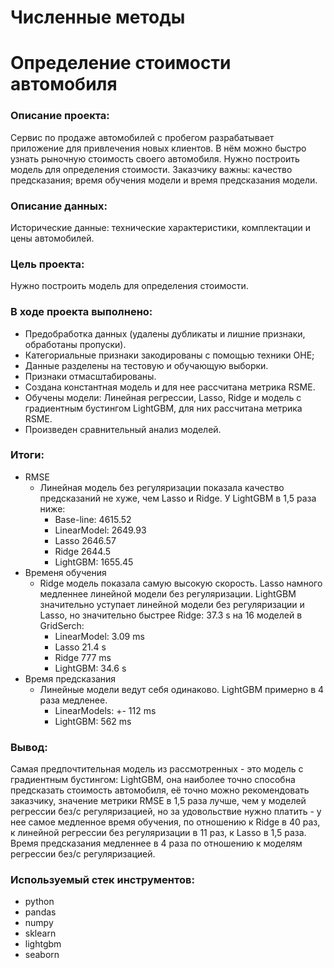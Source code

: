 # Численные методы
# Определение стоимости автомобиля 
### Описание проекта:
Сервис по продаже автомобилей с пробегом разрабатывает приложение для привлечения новых клиентов. В нём можно быстро узнать рыночную стоимость своего автомобиля. Нужно построить модель для определения стоимости. Заказчику важны: качество предсказания; время обучения модели и время предсказания модели.
### Описание данных:
Исторические данные: технические характеристики, комплектации и цены автомобилей.
### Цель проекта: 
Нужно построить модель для определения стоимости.
### В ходе проекта выполнено:
- Предобработка данных (удалены дубликаты и лишние признаки, обработаны пропуски).
- Категориальные признаки закодированы с помощью техники OHE;
- Данные разделены на тестовую и обучающую выборки.
- Признаки отмасштабированы.
- Создана константная модель и для нее рассчитана метрика RSME. 
- Обучены модели: Линейная регрессии, Lasso, Ridge и модель с градиентным бустингом LightGBM, для них рассчитана метрика RSME. 
- Произведен сравнительный анализ моделей.
### Итоги: 
- RMSE
    - Линейная модель без регуляризации показала качество предсказаний не хуже, чем Lasso и Ridge. У LightGBM в 1,5 раза ниже:
        - Base-line: 4615.52
        - LinearModel: 2649.93
        - Lasso 2646.57
        - Ridge 2644.5
        - LightGBM: 1655.45
- Временя обучения
    - Ridge модель показала самую высокую скорость. Lasso намного медленнее линейной модели без регуляризации. LightGBM значительно уступает линейной модели без регуляризации и Lasso, но значительно быстрее Ridge: 37.3 s на 16 моделей в GridSerch:
        - LinearModel: 3.09 ms
        - Lasso 21.4 s
        - Ridge 777 ms
        - LightGBM: 34.6 s
- Время предсказания
    - Линейные модели ведут себя одинаково. LightGBM примерно в 4 раза медленее.
        - LinearModels: +- 112 ms
        - LightGBM: 562 ms
### Вывод:
Самая предпочтительная модель из рассмотренных - это модель с градиентным бустингом: LightGBM, она наиболее точно способна предсказать стоимость автомобиля, её точно можно рекомендовать заказчику, значение метрики RMSE в 1,5 раза лучше, чем у моделей регрессии без/с регуляризацией, но за удовольствие нужно платить - у нее самое медленное время обучения, по отношению к Ridge в 40 раз, к линейной регрессии без регуляризации в 11 раз, к Lasso в 1,5 раза. Время предсказания медленнее в 4 раза по отношению к моделям регрессии без/с регуляризацией.
### Используемый стек инструментов:
- python
- pandas
- numpy
- sklearn
- lightgbm
- seaborn
